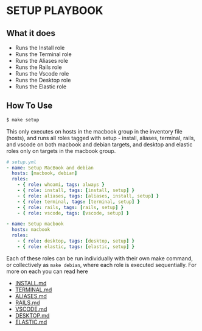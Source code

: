 # SETUP PLAYBOOK

## What it does

* Runs the Install role
* Runs the Terminal role
* Runs the Aliases role
* Runs the Rails role
* Runs the Vscode role
* Runs the Desktop role
* Runs the Elastic role



## How To Use

```bash
$ make setup
```

This only executes on hosts in the macbook group in the inventory file (hosts), and runs all roles tagged with setup - install, aliases, terminal, rails, and vscode on both macbook and debian targets, and desktop and elastic roles only on targets in the macbook group.

```yml
# setup.yml
- name: Setup MacBook and debian
  hosts: [macbook, debian]
  roles:
    - { role: whoami, tags: always }
    - { role: install, tags: [install, setup] }
    - { role: aliases, tags: [aliases, install, setup] }
    - { role: terminal, tags: [terminal, setup] }
    - { role: rails, tags: [rails, setup] }
    - { role: vscode, tags: [vscode, setup] }

- name: Setup macbook
  hosts: macbook
  roles:
    - { role: desktop, tags: [desktop, setup] }
    - { role: elastic, tags: [elastic, setup] }
```

Each of these roles can be run individually with their own make command, or collectively as `make debian`, where each role is executed sequentially. For more on each you can read here

* [INSTALL.md](/docs/install.md)
* [TERMINAL.md](/docs/terminal.md)
* [ALIASES.md](/docs/aliases.md)
* [RAILS.md](/docs/rails.md)
* [VSCODE.md](/docs/vscode.md)
* [DESKTOP.md](/docs/desktop.md)
* [ELASTIC.md](/docs/elastic.md)
